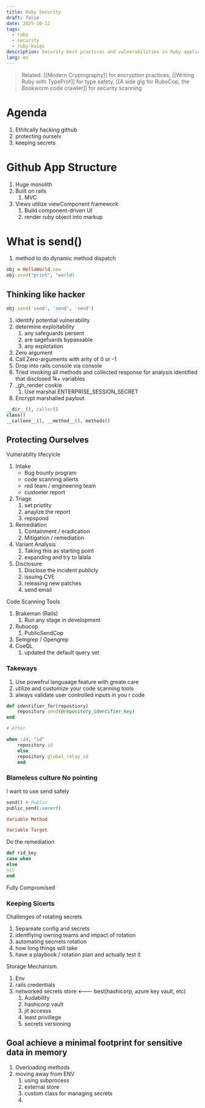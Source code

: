 ```yaml
---
title: Ruby Security
draft: false
date: 2025-10-12
tags:
  - ruby
  - security
  - ruby-kaigi
description: Security best practices and vulnerabilities in Ruby applications
lang: en
---
```


> Related: [[Modern Cryptography]] for encryption practices, [[Writing Ruby with TypeProf]] for type safety, [[A side gig for RuboCop, the Bookworm code crawler]] for security scanning

# Agenda
1. Ethitcally hacking github
2. protecting ourselv
3. keeping secrets

# Github App Structure
1. Huge monolith
2. Built on rails
	1. MVC
3. Views utilize viewComponent framework
	1. Build component-driven UI
	2. render ruby object into markup

# What is send()
1. method to do dynamic method dispatch

```ruby
obj = HelloWorld.new
obj.send("print", "world)
```

## Thinking like hacker
```ruby
obj.send('send', 'send', 'send')
```
1. identify potential vulnerability
2. determine exploitability
	1. any safeguards persent
	2. are sagefuards bypassable
	3. any explotation 
3. Zero argument
4. Call Zero-arguments with arity of 0 or -1
5. Drop into rails console via console
6. Tried invoking all methods and collected response for analysis
identified that disclosed 1k+ variables
7. _gh_render cookie
	1. Use marshal ENTERPRISE_SESSION_SECRET
8. Encrypt marshalled paylout


```ruby
__dir__(), caller()
class()
__calleee__(), __method__(), methods()
```

## Protecting Ourselves

Vulnerablity lifecylcle
1. Intake
	* Bug bounty program
	* code scanning allerts
	* red team / engineering team
	* customer report
2. Triage
	1. set priotity
	2. anaylze the report
	3. repspond
3. Remediation
	1. Containment / eradication
	2. Mitigation / remediation
4. Variant Analysis
	1. Taking this as starting point
	2. expanding and try to lalala
5. Disclosure
	1. Disclose the incident publicly
	2. issuing CVE
	3. releasing new patches
	4. send email

Code Scanning Tools
1. Brakeman (Rails)
	1. Run any stage in development
2. Rubocop
	1. PublicSendCop
3. Semgrep / Opengrep
4. CoeQL
	1. updated the default query set

### Takeways
1. Use powefrul languaage feature with greate care
2. utilize and customize your code scanning tools
3. always validate user controlled inputs in you r code



```ruby
def identifier_for(repostiory)
	repository.send(@repository_identifier_key)
end

# After

when :id, "id"
	repository.id
	else
	repository.global_relay_id
	end
```

### Blameless culture No pointing

I want to use send safely
```ruby
send() # Public
public_send(:secert)
```

```ruby
Variable Method

Variable Target
```

Do the remediation

```ruby
def rid_key
case when
else
nil
end
```

Fully Compromised

### Keeping Sicerts
Challenges of rotating secrets
1. Separeate config and secrets
2. identfiying owning teams and impact of rotation
3. automating secrrets rotation
4. how long things will take
5. have a playbook / rotation plan and actually test it

Storage Mechanism
1. Env
2. rails credentials
3. networked secrets store <--- best(hashicorp, azure key vault, etc)
	1. Audability
	2. hashicorp vault
	3. jit accesss
	4. least privillege
	5. secrets versioning


## Goal achieve a minimal footprint for sensitive data in memory
1. Overloading methods
2. moving away from ENV
	1. using subprocess
	2. external store
	3. custom class for managing secrets
	4. 

